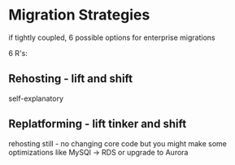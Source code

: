 # Migration Strategies
if tightly coupled, 6 possible options for enterprise migrations

6 R's:
## Rehosting - lift and shift
self-explanatory

## Replatforming - lift tinker and shift
rehosting still -  no changing core code 
but you might make some optimizations like MySQl -> RDS or upgrade to Aurora
